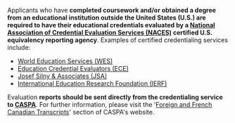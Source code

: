 Applicants who have **completed coursework and/or obtained a degree from an educational institution outside the United States (U.S.) are required to have their educational credentials evaluated by a [National Association of Credential Evaluation Services (NACES)][naces] certified U.S. equivalency reporting agency**. Examples of certified credentialing services include:

- [World Education Services (WES)][wes]
- [Education Credential Evaluators (ECE)][ece]
- [Josef Silny & Associates (JSA)][jsa]
- [International Education Research Foundation (IERF)][ierf]
 
Evaluation **reports should be sent directly from the credentialing service to [CASPA][caspa]**. For further information, please visit the '[Foreign and French Canadian Transcripts][caspa-ffct]' section of CASPA's website.

[naces]: http://www.naces.org/
[wes]: http://www.wes.org/
[ece]: https://www.ece.org/
[jsa]: http://www.jsilny.com/
[ierf]: http://www.ierf.org/
[caspa]: https://portal.caspaonline.org/
[caspa-ffct]: https://portal.caspaonline.org/caspaHelpPages/frequently-asked-questions/transcripts/sending-foreign-transcripts/index.html